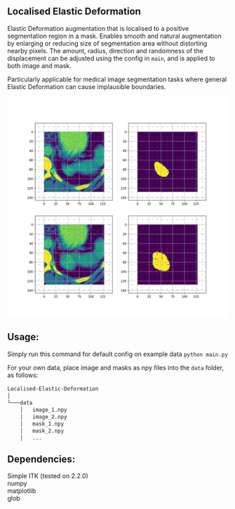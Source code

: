 ## Localised Elastic Deformation
Elastic Deformation augmentation that is localised to a positive segmentation region in a mask. Enables smooth and natural augmentation by enlarging or reducing size of segmentation area without distorting nearby pixels. The amount, radius, direction and randomness of the displacement can be adjusted using the config in `main`, and is applied to both image and mask. <br />

Particularly applicable for medical image segmentation tasks where general Elastic Deformation can cause implausible boundaries. <br />

![alt text](https://github.com/kitbransby/Localised-Elastic-Deformation/blob/main/results/1_plot.png)

## Usage:

Simply run this command for default config on example data 
```python main.py```


For your own data, place image and masks as npy files into the `data` folder, as follows:
```
Localised-Elastic-Deformation
│
└───data
    │   image_1.npy
    │   image_2.npy
    │   mask_1.npy
    │   mask_2.npy
    │   ...

```


## Dependencies:
Simple ITK (tested on 2.2.0) <br />
numpy <br />
matplotlib <br />
glob <br />

